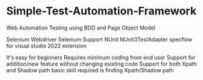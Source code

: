 # Simple-Test-Automation-Framework
Web Automation Testing using BDD and Page Object Model


Selenium Webdriver
Selenium Support
NUnit
NUnit3TestAdapter
specflow for visual studio 2022 extension


It's easy for beginners
Requires minimum coding from end user
Support for addition/new feature without changing existing code 
Support for both Xpath and Shadow path
basic skill required is finding Xpath/Shadow path 
